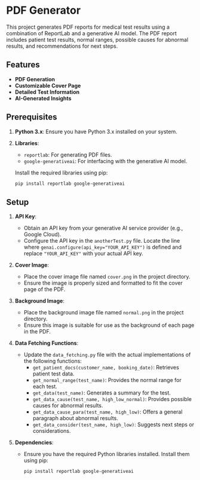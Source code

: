 # PDF Generator

This project generates PDF reports for medical test results using a combination of ReportLab and a generative AI model. The PDF report includes patient test results, normal ranges, possible causes for abnormal results, and recommendations for next steps.

## Features

- **PDF Generation**
- **Customizable Cover Page**
- **Detailed Test Information**
- **AI-Generated Insights**

## Prerequisites

1. **Python 3.x**: Ensure you have Python 3.x installed on your system.
2. **Libraries**:
   - `reportlab`: For generating PDF files.
   - `google-generativeai`: For interfacing with the generative AI model.

   Install the required libraries using pip:
   ```bash
   pip install reportlab google-generativeai
## Setup

1. **API Key**:
   - Obtain an API key from your generative AI service provider (e.g., Google Cloud).
   - Configure the API key in the `anotherTest.py` file. Locate the line where `genai.configure(api_key="YOUR_API_KEY")` is defined and replace `"YOUR_API_KEY"` with your actual API key.

2. **Cover Image**:
   - Place the cover image file named `cover.png` in the project directory.
   - Ensure the image is properly sized and formatted to fit the cover page of the PDF.

3. **Background Image**:
   - Place the background image file named `normal.png` in the project directory.
   - Ensure this image is suitable for use as the background of each page in the PDF.

4. **Data Fetching Functions**:
   - Update the `data_fetching.py` file with the actual implementations of the following functions:
     - `get_patient_docs(customer_name, booking_date)`: Retrieves patient test data.
     - `get_normal_range(test_name)`: Provides the normal range for each test.
     - `get_data(test_name)`: Generates a summary for the test.
     - `get_data_cause(test_name, high_low_normal)`: Provides possible causes for abnormal results.
     - `get_data_cause_para(test_name, high_low)`: Offers a general paragraph about abnormal results.
     - `get_data_consider(test_name, high_low)`: Suggests next steps or considerations.

5. **Dependencies**:
   - Ensure you have the required Python libraries installed. Install them using pip:
     ```bash
     pip install reportlab google-generativeai
     ```

